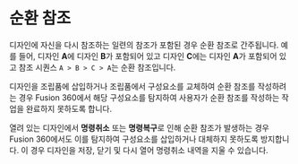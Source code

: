 순환 참조
=====

디자인에 자신을 다시 참조하는 일련의 참조가 포함된 경우 순환 참조로 간주됩니다. 예를 들어, 디자인 **A**에 디자인 **B**가 포함되어 있고 디자인 **C**에는 디자인 **A**가 포함되어 있고 참조 시퀀스 `A > B > C > A`는 순환 참조입니다.

디자인을 조립품에 삽입하거나 조립품에서 구성요소를 교체하여 순환 참조를 작성하려는 경우 Fusion 360에서 해당 구성요소를 탐지하여 사용자가 순환 참조를 작성하는 작업을 완료하지 못하도록 합니다.

열려 있는 디자인에서 **명령취소** 또는 **명령복구**로 인해 순환 참조가 발생하는 경우 Fusion 360에서도 이를 탐지하여 구성요소를 삽입하거나 대체하지 못하도록 방지합니다. 이 경우 디자인을 저장, 닫기 및 다시 열어 명령취소 내역을 지울 수 있습니다.